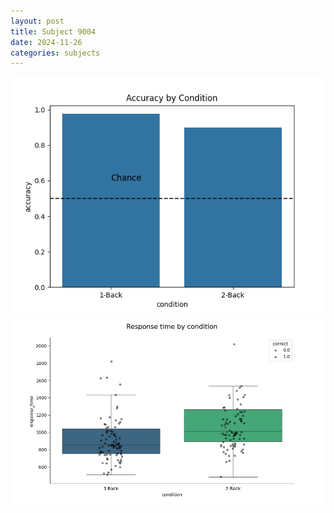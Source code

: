 ```yaml
---
layout: post
title: Subject 9004
date: 2024-11-26
categories: subjects
---
```


![](data/9004/run-29/9004_ATS_acc.png)
![](data/9004/run-29/9004_ATS_rt.png)

